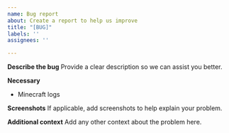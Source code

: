 ```yaml
---
name: Bug report
about: Create a report to help us improve
title: "[BUG]"
labels: ''
assignees: ''

---
```


**Describe the bug**
Provide a clear description so we can assist you better.

**Necessary**
- Minecraft logs

**Screenshots**
If applicable, add screenshots to help explain your problem.

**Additional context**
Add any other context about the problem here.
